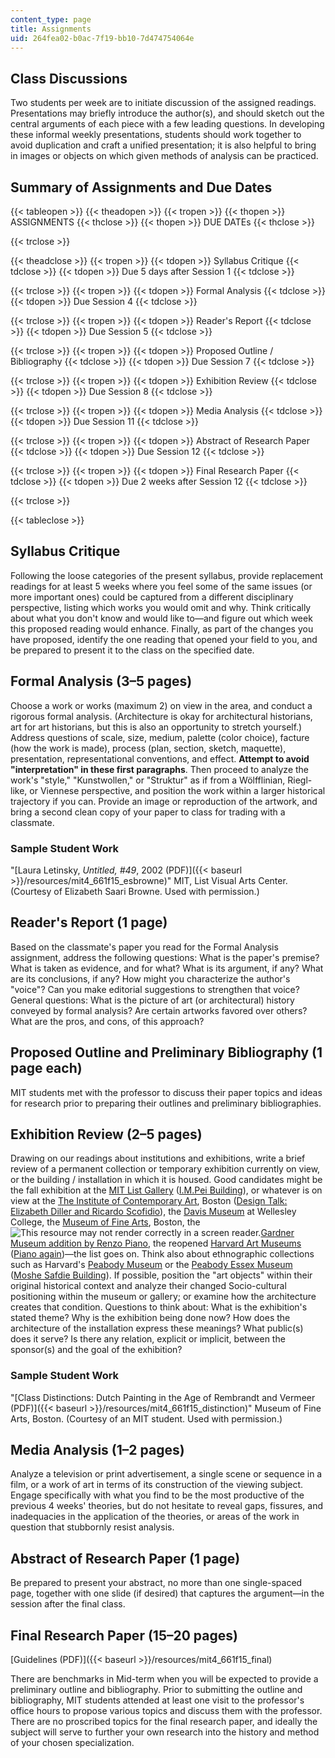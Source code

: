 ```yaml
---
content_type: page
title: Assignments
uid: 264fea02-b0ac-7f19-bb10-7d474754064e
---
```


Class Discussions
-----------------

Two students per week are to initiate discussion of the assigned readings. Presentations may briefly introduce the author(s), and should sketch out the central arguments of each piece with a few leading questions. In developing these informal weekly presentations, students should work together to avoid duplication and craft a unified presentation; it is also helpful to bring in images or objects on which given methods of analysis can be practiced.

Summary of Assignments and Due Dates
------------------------------------

{{< tableopen >}}
{{< theadopen >}}
{{< tropen >}}
{{< thopen >}}
ASSIGNMENTS
{{< thclose >}}
{{< thopen >}}
DUE DATEs
{{< thclose >}}

{{< trclose >}}

{{< theadclose >}}
{{< tropen >}}
{{< tdopen >}}
Syllabus Critique
{{< tdclose >}}
{{< tdopen >}}
Due 5 days after Session 1
{{< tdclose >}}

{{< trclose >}}
{{< tropen >}}
{{< tdopen >}}
Formal Analysis
{{< tdclose >}}
{{< tdopen >}}
Due Session 4
{{< tdclose >}}

{{< trclose >}}
{{< tropen >}}
{{< tdopen >}}
Reader's Report
{{< tdclose >}}
{{< tdopen >}}
Due Session 5
{{< tdclose >}}

{{< trclose >}}
{{< tropen >}}
{{< tdopen >}}
Proposed Outline / Bibliography
{{< tdclose >}}
{{< tdopen >}}
Due Session 7
{{< tdclose >}}

{{< trclose >}}
{{< tropen >}}
{{< tdopen >}}
Exhibition Review
{{< tdclose >}}
{{< tdopen >}}
Due Session 8
{{< tdclose >}}

{{< trclose >}}
{{< tropen >}}
{{< tdopen >}}
Media Analysis
{{< tdclose >}}
{{< tdopen >}}
Due Session 11
{{< tdclose >}}

{{< trclose >}}
{{< tropen >}}
{{< tdopen >}}
Abstract of Research Paper
{{< tdclose >}}
{{< tdopen >}}
Due Session 12
{{< tdclose >}}

{{< trclose >}}
{{< tropen >}}
{{< tdopen >}}
Final Research Paper
{{< tdclose >}}
{{< tdopen >}}
Due 2 weeks after Session 12
{{< tdclose >}}

{{< trclose >}}

{{< tableclose >}}

Syllabus Critique
-----------------

Following the loose categories of the present syllabus, provide replacement readings for at least 5 weeks where you feel some of the same issues (or more important ones) could be captured from a different disciplinary perspective, listing which works you would omit and why. Think critically about what you don't know and would like to—and figure out which week this proposed reading would enhance. Finally, as part of the changes you have proposed, identify the one reading that opened your field to you, and be prepared to present it to the class on the specified date.

Formal Analysis (3–5 pages)
---------------------------

Choose a work or works (maximum 2) on view in the area, and conduct a rigorous formal analysis. (Architecture is okay for architectural historians, art for art historians, but this is also an opportunity to stretch yourself.) Address questions of scale, size, medium, palette (color choice), facture (how the work is made), process (plan, section, sketch, maquette), presentation, representational conventions, and effect. **Attempt to avoid "interpretation" in these first paragraphs**. Then proceed to analyze the work's "style," "Kunstwollen," or "Struktur" as if from a Wölfflinian, Riegl-like, or Viennese perspective, and position the work within a larger historical trajectory if you can. Provide an image or reproduction of the artwork, and bring a second clean copy of your paper to class for trading with a classmate.

### Sample Student Work

"[Laura Letinsky, _Untitled, #49_, 2002 (PDF)]({{< baseurl >}}/resources/mit4_661f15_esbrowne)" MIT, List Visual Arts Center. (Courtesy of Elizabeth Saari Browne. Used with permission.)

Reader's Report (1 page)
------------------------

Based on the classmate's paper you read for the Formal Analysis assignment, address the following questions: What is the paper's premise? What is taken as evidence, and for what? What is its argument, if any? What are its conclusions, if any? How might you characterize the author's "voice"? Can you make editorial suggestions to strengthen that voice? General questions: What is the picture of art (or architectural) history conveyed by formal analysis? Are certain artworks favored over others? What are the pros, and cons, of this approach?

Proposed Outline and Preliminary Bibliography (1 page each)
-----------------------------------------------------------

MIT students met with the professor to discuss their paper topics and ideas for research prior to preparing their outlines and preliminary bibliographies.

Exhibition Review (2–5 pages)
-----------------------------

Drawing on our readings about institutions and exhibitions, write a brief review of a permanent collection or temporary exhibition currently on view, or the building / installation in which it is housed. Good candidates might be the fall exhibition at the [MIT List Gallery](https://listart.mit.edu/) ([I.M.Pei Building](http://listart.mit.edu/public-art-map/wiesner-building)), or whatever is on view at the [The Institute of Contemporary Art](http://www.icaboston.org/), Boston ([Design Talk: Elizabeth Diller and Ricardo Scofidio](http://www.icaboston.org/events/design-talk-elizabeth-diller-diller-scofidio-renfro-0)), the [Davis Museum](https://www.wellesley.edu/davismuseum/) at Wellesley College, the [Museum of Fine Arts](http://www.mfa.org/), Boston, the ![This resource may not render correctly in a screen reader.](/images/inacessible.gif)[Gardner Museum addition by Renzo Piano](https://www.gardnermuseum.org/about/new-meets-old#chapter1), the reopened [Harvard Art Museums](http://www.harvardartmuseums.org/) ([Piano again](http://www.harvardartmuseums.org/about/press-media/harvard-art-museums-renovated-and-expanded-facility-to-open-november-16-2014))—the list goes on. Think also about ethnographic collections such as Harvard's [Peabody Museum](https://www.peabody.harvard.edu/) or the [Peabody Essex Museum](http://www.pem.org/) ([Moshe Safdie Building](http://www.pem.org/about/architecture)). If possible, position the "art objects" within their original historical context and analyze their changed Socio-cultural positioning within the museum or gallery; or examine how the architecture creates that condition. Questions to think about: What is the exhibition's stated theme? Why is the exhibition being done now? How does the architecture of the installation express these meanings? What public(s) does it serve? Is there any relation, explicit or implicit, between the sponsor(s) and the goal of the exhibition?

### Sample Student Work

"[Class Distinctions: Dutch Painting in the Age of Rembrandt and Vermeer (PDF)]({{< baseurl >}}/resources/mit4_661f15_distinction)" Museum of Fine Arts, Boston. (Courtesy of an MIT student. Used with permission.)

Media Analysis (1–2 pages)
--------------------------

Analyze a television or print advertisement, a single scene or sequence in a film, or a work of art in terms of its construction of the viewing subject. Engage specifically with what you find to be the most productive of the previous 4 weeks' theories, but do not hesitate to reveal gaps, fissures, and inadequacies in the application of the theories, or areas of the work in question that stubbornly resist analysis.

Abstract of Research Paper (1 page)
-----------------------------------

Be prepared to present your abstract, no more than one single-spaced page, together with one slide (if desired) that captures the argument—in the session after the final class.

Final Research Paper (15–20 pages)
----------------------------------

[Guidelines (PDF)]({{< baseurl >}}/resources/mit4_661f15_final)

There are benchmarks in Mid-term when you will be expected to provide a preliminary outline and bibliography. Prior to submitting the outline and bibliography, MIT students attended at least one visit to the professor's office hours to propose various topics and discuss them with the professor. There are no proscribed topics for the final research paper, and ideally the subject will serve to further your own research into the history and method of your chosen specialization.